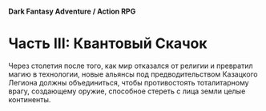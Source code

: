#### Dark Fantasy Adventure / Action RPG

# Часть III: Квантовый Скачок

Через столетия после того, как мир отказался от религии и превратил магию в технологии, новые альянсы под предводительством Казацкого Легиона должны объединиться, чтобы противостоять тоталитарному врагу, создающему оружие, способное стереть с лица земли целые континенты.